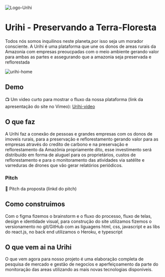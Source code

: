 ![Logo-Urihi](https://user-images.githubusercontent.com/80185325/166112768-5d2c1347-a270-496a-93fc-9df6c609b91c.png)

# Urihi - Preservando a Terra-Floresta
Todos nós somos inquilinos neste planeta,por isso seja um morador consciente.
A Urihi é uma plataforma que une os donos de areas rurais da Amazonia com empresas preoucpadas com o meio ambiente gerando valor para ambas as partes e assegurando que 
a amazonia seja preservada e reflorestada

![urihi-home](https://user-images.githubusercontent.com/80185325/166113062-0b4a568b-d5b2-4be1-8b76-1c28703abd96.png)

## Demo

📺 Um video curto para mostrar o fluxo da nossa plataforma (link da apresentação do site no Vimeo):
[Urihi-video](https://vimeo.com/705197438)

## O que faz
A Urihi faz a conexão de pessoas e grandes empresas com os donos de imoveis rurais, para a preservação e reflorestamento gerando valor para as empresas através do credito de carbono e na preservação e reflorestamento da Amazônia propriamente dito, esse investimento será distribuído em forma de aluguel para os proprietários, custos de reflorestamento e para o monitoramento das atividades via satélite e varreduras de drones que vão gerar relatórios periódicos.


### Pitch

💼 Pitch da proposta (linkd do pitch)

## Como construimos
Com o figma fizemos o brainstorm e o fluxo do processo, fluxo de telas, design e identidade visual, para construção do site utilizamos fizemos o versionamento no git/GitHub com as liguagens html, css, javascript e as libs do react.js, no back end utilizamos o Heroku, e typescript

## O que vem ai na Urihi
O que vem agora para nosso projeto é uma elaboração completa de pesquisa de mercado e gestão de negocios e aperfeiçoamento da parte do monitoração das areas utilizando as mais novas tecnologias disponíveis.
